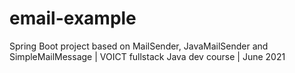 # email-example
Spring Boot project based on MailSender, JavaMailSender and SimpleMailMessage | VOICT fullstack Java dev course | June 2021 